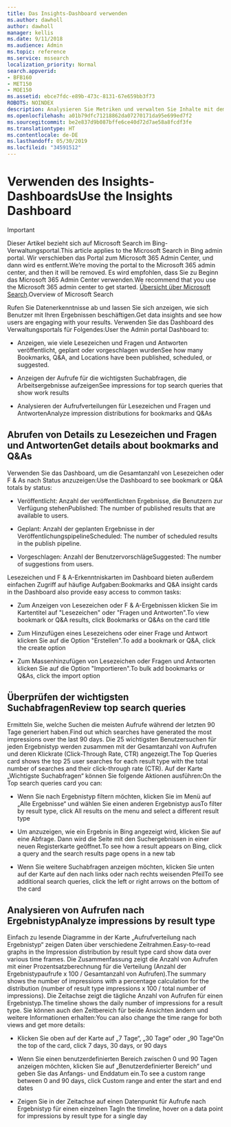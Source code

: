 ```yaml
---
title: Das Insights-Dashboard verwenden
ms.author: dawholl
author: dawholl
manager: kellis
ms.date: 9/11/2018
ms.audience: Admin
ms.topic: reference
ms.service: mssearch
localization_priority: Normal
search.appverid:
- BFB160
- MET150
- MOE150
ms.assetid: ebce7fdc-e89b-473c-8131-67e659bb3f73
ROBOTS: NOINDEX
description: Analysieren Sie Metriken und verwalten Sie Inhalte mit dem benutzerfreundlichen Dashboard im Verwaltungsportal von Microsoft Search.
ms.openlocfilehash: a01b79dfc71218862da07270171da95e699ed7f2
ms.sourcegitcommit: be2e837d9b087bffe6ce40d72d7ae58a8fcdf3fe
ms.translationtype: HT
ms.contentlocale: de-DE
ms.lasthandoff: 05/30/2019
ms.locfileid: "34591512"
---
```

# <a name="use-the-insights-dashboard"></a><span data-ttu-id="26252-103">Verwenden des Insights-Dashboards</span><span class="sxs-lookup"><span data-stu-id="26252-103">Use the Insights Dashboard</span></span>

> [!IMPORTANT]
> <span data-ttu-id="26252-104">Dieser Artikel bezieht sich auf Microsoft Search im Bing-Verwaltungsportal.</span><span class="sxs-lookup"><span data-stu-id="26252-104">This article applies to the Microsoft Search in Bing admin portal.</span></span> <span data-ttu-id="26252-105">Wir verschieben das Portal zum Microsoft 365 Admin Center, und dann wird es entfernt.</span><span class="sxs-lookup"><span data-stu-id="26252-105">We’re moving the portal to the Microsoft 365 admin center, and then it will be removed.</span></span> <span data-ttu-id="26252-106">Es wird empfohlen, dass Sie zu Beginn das Microsoft 365 Admin Center verwenden.</span><span class="sxs-lookup"><span data-stu-id="26252-106">We recommend that you use the Microsoft 365 admin center to get started.</span></span> <span data-ttu-id="26252-107">[Übersicht über Microsoft Search](overview-microsoft-search.md).</span><span class="sxs-lookup"><span data-stu-id="26252-107">Overview of Microsoft Search</span></span>
    
<span data-ttu-id="26252-108">Rufen Sie Datenerkenntnisse ab und lassen Sie sich anzeigen, wie sich Benutzer mit Ihren Ergebnissen beschäftigen.</span><span class="sxs-lookup"><span data-stu-id="26252-108">Get data insights and see how users are engaging with your results.</span></span> <span data-ttu-id="26252-109">Verwenden Sie das Dashboard des Verwaltungsportals für Folgendes:</span><span class="sxs-lookup"><span data-stu-id="26252-109">User the Admin portal Dashboard to:</span></span>
  
- <span data-ttu-id="26252-110">Anzeigen, wie viele Lesezeichen und Fragen und Antworten veröffentlicht, geplant oder vorgeschlagen wurden</span><span class="sxs-lookup"><span data-stu-id="26252-110">See how many Bookmarks, Q&A, and Locations have been published, scheduled, or suggested.</span></span>
    
- <span data-ttu-id="26252-111">Anzeigen der Aufrufe für die wichtigsten Suchabfragen, die Arbeitsergebnisse aufzeigen</span><span class="sxs-lookup"><span data-stu-id="26252-111">See impressions for top search queries that show work results</span></span>
    
- <span data-ttu-id="26252-112">Analysieren der Aufrufverteilungen für Lesezeichen und Fragen und Antworten</span><span class="sxs-lookup"><span data-stu-id="26252-112">Analyze impression distributions for bookmarks and Q&As</span></span>
    
## <a name="get-details-about-bookmarks-and-qas"></a><span data-ttu-id="26252-113">Abrufen von Details zu Lesezeichen und Fragen und Antworten</span><span class="sxs-lookup"><span data-stu-id="26252-113">Get details about bookmarks and Q&As</span></span>

<span data-ttu-id="26252-114">Verwenden Sie das Dashboard, um die Gesamtanzahl von Lesezeichen oder F & As nach Status anzuzeigen:</span><span class="sxs-lookup"><span data-stu-id="26252-114">Use the Dashboard to see bookmark or Q&A totals by status:</span></span>
  
- <span data-ttu-id="26252-115">Veröffentlicht: Anzahl der veröffentlichten Ergebnisse, die Benutzern zur Verfügung stehen</span><span class="sxs-lookup"><span data-stu-id="26252-115">Published: The number of published results that are available to users.</span></span>
    
- <span data-ttu-id="26252-116">Geplant: Anzahl der geplanten Ergebnisse in der Veröffentlichungspipeline</span><span class="sxs-lookup"><span data-stu-id="26252-116">Scheduled: The number of scheduled results in the publish pipeline.</span></span>
    
- <span data-ttu-id="26252-117">Vorgeschlagen: Anzahl der Benutzervorschläge</span><span class="sxs-lookup"><span data-stu-id="26252-117">Suggested: The number of suggestions from users.</span></span>
    
<span data-ttu-id="26252-118">Lesezeichen und F & A-Erkenntniskarten im Dashboard bieten außerdem einfachen Zugriff auf häufige Aufgaben:</span><span class="sxs-lookup"><span data-stu-id="26252-118">Bookmarks and Q&A insight cards in the Dashboard also provide easy access to common tasks:</span></span>
  
- <span data-ttu-id="26252-119">Zum Anzeigen von Lesezeichen oder F & A-Ergebnissen klicken Sie im Kartentitel auf "Lesezeichen" oder "Fragen und Antworten".</span><span class="sxs-lookup"><span data-stu-id="26252-119">To view bookmark or Q&A results, click Bookmarks or Q&As on the card title</span></span>
    
- <span data-ttu-id="26252-120">Zum Hinzufügen eines Lesezeichens oder einer Frage und Antwort klicken Sie auf die Option "Erstellen".</span><span class="sxs-lookup"><span data-stu-id="26252-120">To add a bookmark or Q&A, click the create option</span></span>
    
- <span data-ttu-id="26252-121">Zum Massenhinzufügen von Lesezeichen oder Fragen und Antworten klicken Sie auf die Option "Importieren".</span><span class="sxs-lookup"><span data-stu-id="26252-121">To bulk add bookmarks or Q&As, click the import option</span></span>
    
## <a name="review-top-search-queries"></a><span data-ttu-id="26252-122">Überprüfen der wichtigsten Suchabfragen</span><span class="sxs-lookup"><span data-stu-id="26252-122">Review top search queries</span></span>

<span data-ttu-id="26252-123">Ermitteln Sie, welche Suchen die meisten Aufrufe während der letzten 90 Tage generiert haben.</span><span class="sxs-lookup"><span data-stu-id="26252-123">Find out which searches have generated the most impressions over the last 90 days.</span></span> <span data-ttu-id="26252-124">Die 25 wichtigsten Benutzersuchen für jeden Ergebnistyp werden zusammen mit der Gesamtanzahl von Aufrufen und deren Klickrate (Click-Through Rate, CTR) angezeigt.</span><span class="sxs-lookup"><span data-stu-id="26252-124">The Top Queries card shows the top 25 user searches for each result type with the total number of searches and their click-through rate (CTR).</span></span> <span data-ttu-id="26252-125">Auf der Karte „Wichtigste Suchabfragen“ können Sie folgende Aktionen ausführen:</span><span class="sxs-lookup"><span data-stu-id="26252-125">On the Top search queries card you can:</span></span>
  
- <span data-ttu-id="26252-126">Wenn Sie nach Ergebnistyp filtern möchten, klicken Sie im Menü auf „Alle Ergebnisse“ und wählen Sie einen anderen Ergebnistyp aus</span><span class="sxs-lookup"><span data-stu-id="26252-126">To filter by result type, click All results on the menu and select a different result type</span></span>
    
- <span data-ttu-id="26252-127">Um anzuzeigen, wie ein Ergebnis in Bing angezeigt wird, klicken Sie auf eine Abfrage. Dann wird die Seite mit den Suchergebnissen in einer neuen Registerkarte geöffnet.</span><span class="sxs-lookup"><span data-stu-id="26252-127">To see how a result appears on Bing, click a query and the search results page opens in a new tab</span></span>
    
- <span data-ttu-id="26252-128">Wenn Sie weitere Suchabfragen anzeigen möchten, klicken Sie unten auf der Karte auf den nach links oder nach rechts weisenden Pfeil</span><span class="sxs-lookup"><span data-stu-id="26252-128">To see additional search queries, click the left or right arrows on the bottom of the card</span></span>
    
## <a name="analyze-impressions-by-result-type"></a><span data-ttu-id="26252-129">Analysieren von Aufrufen nach Ergebnistyp</span><span class="sxs-lookup"><span data-stu-id="26252-129">Analyze impressions by result type</span></span>

<span data-ttu-id="26252-130">Einfach zu lesende Diagramme in der Karte „Aufrufverteilung nach Ergebnistyp“ zeigen Daten über verschiedene Zeitrahmen.</span><span class="sxs-lookup"><span data-stu-id="26252-130">Easy-to-read graphs in the Impression distribution by result type card show data over various time frames.</span></span> <span data-ttu-id="26252-131">Die Zusammenfassung zeigt die Anzahl von Aufrufen mit einer Prozentsatzberechnung für die Verteilung (Anzahl der Ergebnistypaufrufe x 100 / Gesamtanzahl von Aufrufen).</span><span class="sxs-lookup"><span data-stu-id="26252-131">The summary shows the number of impressions with a percentage calculation for the distribution (number of result type impressions x 100 / total number of impressions).</span></span> <span data-ttu-id="26252-132">Die Zeitachse zeigt die tägliche Anzahl von Aufrufen für einen Ergebnistyp.</span><span class="sxs-lookup"><span data-stu-id="26252-132">The timeline shows the daily number of impressions for a result type.</span></span> <span data-ttu-id="26252-133">Sie können auch den Zeitbereich für beide Ansichten ändern und weitere Informationen erhalten:</span><span class="sxs-lookup"><span data-stu-id="26252-133">You can also change the time range for both views and get more details:</span></span>
  
- <span data-ttu-id="26252-134">Klicken Sie oben auf der Karte auf „7 Tage“, „30 Tage“ oder „90 Tage“</span><span class="sxs-lookup"><span data-stu-id="26252-134">On the top of the card, click 7 days, 30 days, or 90 days</span></span>
    
- <span data-ttu-id="26252-135">Wenn Sie einen benutzerdefinierten Bereich zwischen 0 und 90 Tagen anzeigen möchten, klicken Sie auf „Benutzerdefinierter Bereich“ und geben Sie das Anfangs- und Enddatum ein.</span><span class="sxs-lookup"><span data-stu-id="26252-135">To see a custom range between 0 and 90 days, click Custom range and enter the start and end dates</span></span>
    
- <span data-ttu-id="26252-136">Zeigen Sie in der Zeitachse auf einen Datenpunkt für Aufrufe nach Ergebnistyp für einen einzelnen Tag</span><span class="sxs-lookup"><span data-stu-id="26252-136">In the timeline, hover on a data point for impressions by result type for a single day</span></span>

  

